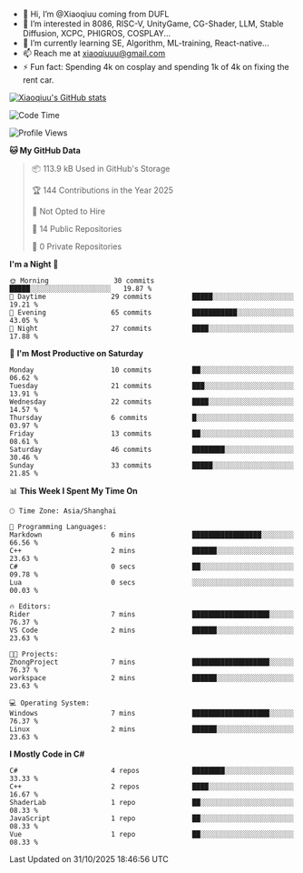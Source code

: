 - 👋 Hi, I’m @Xiaoqiuu coming from DUFL
- 👀 I’m interested in 8086, RISC-V, UnityGame, CG-Shader, LLM, Stable Diffusion, XCPC, PHIGROS, COSPLAY...
- 🌱 I’m currently learning SE, Algorithm, ML-training, React-native...
- 📫 Reach me at xiaoqiuuu@gmail.com
- ⚡ Fun fact: Spending 4k on cosplay and spending 1k of 4k on fixing the rent car.

<!---
Xiaoqiuu/Xiaoqiuu is a ✨ special ✨ repository because its `README.md` (this file) appears on your GitHub profile.
You can click the Preview link to take a look at your changes.
--->

[![Xiaoqiuu's GitHub stats](https://github-readme-stats.vercel.app/api?username=Xiaoqiuu)](https://github.com/anuraghazra/github-readme-stats)


<!--START_SECTION:waka-->
![Code Time](http://img.shields.io/badge/Code%20Time-143%20hrs%2036%20mins-blue)

![Profile Views](http://img.shields.io/badge/Profile%20Views-1-blue)

**🐱 My GitHub Data** 

> 📦 113.9 kB Used in GitHub's Storage 
 > 
> 🏆 144 Contributions in the Year 2025
 > 
> 🚫 Not Opted to Hire
 > 
> 📜 14 Public Repositories 
 > 
> 🔑 0 Private Repositories 
 > 
**I'm a Night 🦉** 

```text
🌞 Morning                30 commits          █████░░░░░░░░░░░░░░░░░░░░   19.87 % 
🌆 Daytime                29 commits          █████░░░░░░░░░░░░░░░░░░░░   19.21 % 
🌃 Evening                65 commits          ███████████░░░░░░░░░░░░░░   43.05 % 
🌙 Night                  27 commits          ████░░░░░░░░░░░░░░░░░░░░░   17.88 % 
```
📅 **I'm Most Productive on Saturday** 

```text
Monday                   10 commits          ██░░░░░░░░░░░░░░░░░░░░░░░   06.62 % 
Tuesday                  21 commits          ███░░░░░░░░░░░░░░░░░░░░░░   13.91 % 
Wednesday                22 commits          ████░░░░░░░░░░░░░░░░░░░░░   14.57 % 
Thursday                 6 commits           █░░░░░░░░░░░░░░░░░░░░░░░░   03.97 % 
Friday                   13 commits          ██░░░░░░░░░░░░░░░░░░░░░░░   08.61 % 
Saturday                 46 commits          ████████░░░░░░░░░░░░░░░░░   30.46 % 
Sunday                   33 commits          █████░░░░░░░░░░░░░░░░░░░░   21.85 % 
```


📊 **This Week I Spent My Time On** 

```text
🕑︎ Time Zone: Asia/Shanghai

💬 Programming Languages: 
Markdown                 6 mins              █████████████████░░░░░░░░   66.56 % 
C++                      2 mins              ██████░░░░░░░░░░░░░░░░░░░   23.63 % 
C#                       0 secs              ██░░░░░░░░░░░░░░░░░░░░░░░   09.78 % 
Lua                      0 secs              ░░░░░░░░░░░░░░░░░░░░░░░░░   00.03 % 

🔥 Editors: 
Rider                    7 mins              ███████████████████░░░░░░   76.37 % 
VS Code                  2 mins              ██████░░░░░░░░░░░░░░░░░░░   23.63 % 

🐱‍💻 Projects: 
ZhongProject             7 mins              ███████████████████░░░░░░   76.37 % 
workspace                2 mins              ██████░░░░░░░░░░░░░░░░░░░   23.63 % 

💻 Operating System: 
Windows                  7 mins              ███████████████████░░░░░░   76.37 % 
Linux                    2 mins              ██████░░░░░░░░░░░░░░░░░░░   23.63 % 
```

**I Mostly Code in C#** 

```text
C#                       4 repos             ████████░░░░░░░░░░░░░░░░░   33.33 % 
C++                      2 repos             ████░░░░░░░░░░░░░░░░░░░░░   16.67 % 
ShaderLab                1 repo              ██░░░░░░░░░░░░░░░░░░░░░░░   08.33 % 
JavaScript               1 repo              ██░░░░░░░░░░░░░░░░░░░░░░░   08.33 % 
Vue                      1 repo              ██░░░░░░░░░░░░░░░░░░░░░░░   08.33 % 
```




 Last Updated on 31/10/2025 18:46:56 UTC
<!--END_SECTION:waka-->
